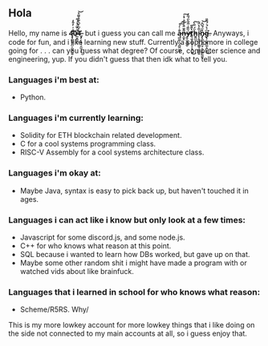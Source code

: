 ## Hola
Hello, my name is **4̵̡̧̛̲̺̱̠̪̙̪̖̗̞̮͆͗͗̓͒̓̕0̸̪͓̳͚̝͆͛̌̈́̽́͒4̶̨̡̦͙͍͉͍̲̞͔̀̓͆̓͆̀̃̉̌͂̔̕͝ͅ**, but i guess you can call me **ą̵̻͇͕̪̘̻͖̮̺͕̆̾̽́͠͠n̶̦̬͌̆͒͗̇̋͗̉̍͠ͅẏ̷̱͔̬̰̬̮̏̏̾͂̌̀̈́̋̓̕̕t̸͍̘̬̝̰̞̜͔͓̘͈̔̂͌͜ḧ̵̬͖̺́̿̀͠į̵̞͈̪̖̣̲͇̘̻̲͈̱̅̍̔̈́̕n̴̡̨̻̝̞̲̫͕̙̞͚͍͚̪̉̈́̆͆̽͝ͅg̶̢͔͚̮̫̲̞̯̫̟͆͐̀́͛́͌̎͘͜**. Anyways, i code for fun, and i like learning new stuff. Currently a sophomore in college going for . . . can you guess what degree? Of course, computer science and engineering, yup. If you didn't guess that then idk what to tell you.

### Languages i'm best at: 
  * Python.

### Languages i'm currently learning: 
  * Solidity for ETH blockchain related development. 
  * C for a cool systems programming class. 
  * RISC-V Assembly for a cool systems architecture class.

### Languages i'm okay at: 
  * Maybe Java, syntax is easy to pick back up, but haven't touched it in ages.

### Languages i can act like i know but only look at a few times: 
  * Javascript for some discord.js, and some node.js. 
  * C++ for who knows what reason at this point. 
  * SQL because i wanted to learn how DBs worked, but gave up on that. 
  * Maybe some other random shit i might have made a program with or watched vids about like brainfuck. 

### Languages that i learned in school for who knows what reason: 
  * Scheme/R5RS. Why/

This is my more lowkey account for more lowkey things that i like doing on the side not connected to my main accounts at all, so i guess enjoy that.
